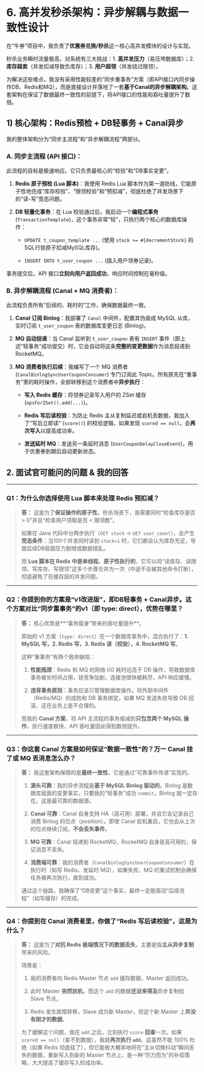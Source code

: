 # 6. 高并发秒杀架构：异步解耦与数据一致性设计

在“牛券”项目中，我负责了**优惠券兑换/秒杀**这一核心高并发模块的设计与实现。

秒杀业务瞬时流量极高，对系统有三大挑战：1. **高并发压力**（易压垮数据库）；2. **库存超卖**（并发扣减导致负库存）；3. **用户超领**（并发绕过限领）。

为解决这些难点，我没有采用性能较差的“同步重事务”方案（即API接口内同步操作DB、Redis和MQ），而是直接设计并落地了一套**基于Canal的异步解耦架构**。这套架构在保证了数据最终一致性的前提下，将API接口的性能和吞吐量提升了数倍。

## 1) 核心架构：Redis预检 + DB轻事务 + Canal异步

我的整体架构分为“同步主流程”和“异步解耦流程”两部分。

### A. 同步主流程 (API 接口)：

此流程的目标是极速响应。它只负责最核心的“校验”和“DB事实变更”。

1. **Redis 原子预检 (Lua 脚本)**：我使用 Redis Lua 脚本作为第一道防线，它能原子性地完成“库存校验”、“限领校验”和“预扣减”，彻底杜绝了并发场景下的“读-写”竞态问题。
    
2. **DB 轻量化事务**：在 Lua 校验通过后，我启动一个**编程式事务** (`TransactionTemplate`)，这个事务非常“轻”，只执行两个核心的数据库操作：
    
    - `UPDATE t_coupon_template ...` (使用 `stock >= #{decrementStock}` 的SQL行锁原子扣减MySQL库存)。
        
    - `INSERT INTO t_user_coupon ...` (插入用户领券记录)。
        

事务提交后，API 接口**立刻向用户返回成功**，响应时间控制在毫秒级。

### B. 异步解耦流程 (Canal + MQ 消费者)：

此流程负责所有“后续的、耗时的”工作，确保数据最终一致。

1. **Canal 订阅 Binlog**：我部署了 `Canal` 中间件，配置其伪装成 MySQL 从库，实时订阅 `t_user_coupon` 表的数据库变更日志 (Binlog)。
    
2. **MQ 自动投递**：当 Canal 监听到 `t_user_coupon` 表有 `INSERT` 事件（即上述“轻事务”成功提交）时，它会自动将这条**完整的变更数据**作为消息投递到 RocketMQ。
    
3. **MQ 消费者执行后续**：我编写了一个 MQ 消费者 (`CanalBinlogSyncUserCouponConsumer`) 专门订阅此 Topic。所有原先在“重事务”里的耗时操作，全部转移到这个消费者中**异步执行**：
    
    - **写入 Redis 缓存**：将领券记录写入用户的 ZSet 缓存 (`opsForZSet().add(...)`)。
        
    - **Redis 写后读校验**：为防止 Redis 主从复制延迟或宕机丢数据，我加入了“写后立即读” (`score()`) 的校验逻辑，如果发现 `scored == null`，会**再次写入**以提高成功率。
        
    - **发送延时 MQ**：发送另一条延时消息 (`UserCouponDelayCloseEvent`)，用于优惠券到期后自动更新状态。
        

## 2. 面试官可能问的问题 & 我的回答

---

### **Q1：为什么你选择使用 Lua 脚本来处理 Redis 预扣减？**

> **答：** 这是为了**保证操作的原子性**。秒杀场景下，我需要同时“检查库存是否 > 0”并且“检查用户领取是否 < 限领数”。
> 
> 如果在 Java 代码中分两步执行（`GET stock` -> `GET user_count`），会产生**竞态条件**：当100个并发同时读到 `stock=1` 时，它们都会认为库存充足，导致后续DB层面压力剧增或数据错乱。
> 
> 而 **Lua 脚本在 Redis 中是单线程、原子性执行的**，它可以将“读库存、读限领、写库存、写限领”这多个步骤合并为一次（中途不会被其他命令打断），彻底避免了在缓存层的并发问题。

---

### **Q2：你提到你的方案是“v1改进版”，即DB轻事务 + Canal异步。这个方案对比“同步重事务”的v1（即 type: direct），优势在哪里？**

> **答：** 核心优势是**“事务瘦身”带来的吞吐量提升**。
> 
> 原始的 v1 方案（`type: direct`）在一个数据库事务中，混合执行了：**1. MySQL 写，2. Redis 写，3. Redis 读（校验），4. RocketMQ 写**。
> 
> 这种“重事务”有两个致命缺陷：
> 
> 1. **性能瓶颈**：Redis 和 MQ 的网络 I/O 耗时远高于 DB 操作，导致数据库事务被长时间占用，锁竞争加剧，连接池很快被耗尽，API 响应缓慢。
>     
> 2. **违背事务原则**：事务应该只管理数据库操作。将外部中间件（Redis/MQ）的成败和 DB 事务绑定，如果 MQ 发送失败导致 DB 回滚，这在业务上是不合理的。
>     
> 
> 而我的 **Canal 方案**，将 API 主流程的事务缩减到**只包含两个 MySQL 操作**，执行速度极快，API 吞吐量因此得到数倍提升。

---

### **Q3：你这套 Canal 方案是如何保证“数据一致性”的？万一 Canal 挂了或 MQ 丢消息怎么办？**

> **答：** 我这套架构保障的是**最终一致性**，它是通过“可靠事件传递”实现的。
> 
> 1. **源头可靠**：我的异步流程是**基于 MySQL Binlog 驱动的**。Binlog 是数据库层面的变更事实，只要我的“轻事务”成功 `commit`，Binlog 就一定存在。这是最可靠的数据源。
>     
> 2. **Canal 可靠**：Canal 自身支持 HA（高可用）部署，并且它会记录自己消费 Binlog 的位点（position）。即使 Canal 宕机重启，它也会从上次的位点继续订阅，**不会丢失事件**。
>     
> 3. **MQ 可靠**：Canal 投递到 RocketMQ，RocketMQ 自身是高可用的，保证消息不丢失。
>     
> 4. **消费端可靠**：我的消费者（`CanalBinlogSyncUserCouponConsumer`）在执行时（如写 Redis、发延时 MQ），如果失败，MQ 的重试机制会确保任务被再次执行，直到成功。
>     
> 
> 通过这个链路，我确保了“DB变更”这个事实，最终一定能驱动“后续流程”（如写缓存）的完成。

---

### **Q4：你提到在 Canal 消费者里，你做了“Redis 写后读校验”，这是为什么？**

> **答：** 这是为了**对抗 Redis 极端情况下的数据丢失**，主要是指**主从异步复制**带来的风险。
> 
> 场景是：
> 
> 1. 我的消费者向 Redis Master 节点 `add` 缓存数据，Master 返回成功。
>     
> 2. 此时 Master **突然宕机**，而这个 `add` 的数据**还没来得及**异步复制给 Slave 节点。
>     
> 3. Redis 发生故障转移，Slave 成为新 Master，但这个新 Master 上**并没有刚才的数据**。
>     
> 
> 为了缓解这个问题，我在 `add` 之后，立刻执行 `score` **回查**一次。如果 `scored == null`（查不到数据），我就**再次执行 `add`**。这虽然不能 100% 杜绝（如果 Redis 彻底挂了），但它能极大概率地将在“主从切换抖动”瞬间丢失的数据，重新写入到新的 Master 节点上，是一种“尽力而为”的补偿策略，大大提高了缓存写入的成功率。